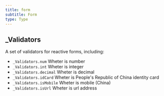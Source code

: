 ```yaml
---
title: form
subtitle: Form
type: Type
---
```


## _Validators

A set of validators for reactive forms, including:

- `_Validators.num` Wheter is number
- `_Validators.int` Wheter is integer
- `_Validators.decimal` Wheter is decimal
- `_Validators.idCard` Wheter is People's Republic of China identity card
- `_Validators.isMobile` Wheter is mobile (China)
- `_Validators.isUrl` Wheter is url address
